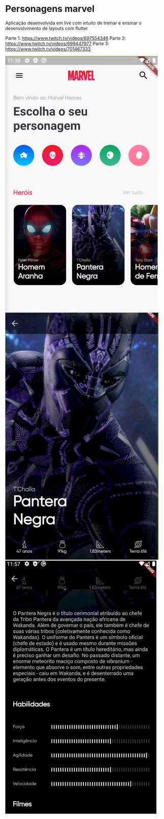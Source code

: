 # Personagens marvel

Aplicação desenvolvida em live com intuito de treinar e ensinar o desenvolvimento de layouts com flutter

Parte 1: <https://www.twitch.tv/videos/697554346>
Parte 2: <https://www.twitch.tv/videos/699447977>
Parte 3: <https://www.twitch.tv/videos/701467333>

![Print 1](prints/print1.png?raw=true)
![Print 2](prints/print2.png?raw=true)
![Print 3](prints/print3.png?raw=true)